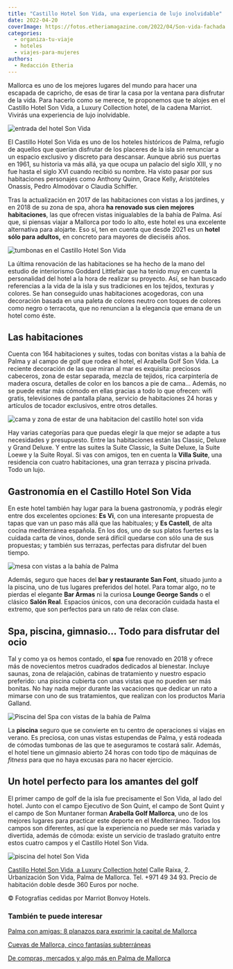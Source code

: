```yaml
---
title: "Castillo Hotel Son Vida, una experiencia de lujo inolvidable"
date: 2022-04-20
coverImage: https://fotos.etheriamagazine.com/2022/04/Son-vida-fachada.jpg
categories: 
  - organiza-tu-viaje
  - hoteles
  - viajes-para-mujeres
authors: 
  - Redacción Etheria
---
```


Mallorca es uno de los mejores lugares del mundo para hacer una escapada de capricho, de esas de tirar la casa por la ventana para disfrutar de la vida. Para hacerlo como se merece, te proponemos que te alojes en el Castillo Hotel Son Vida, a Luxury Collection hotel, de la cadena Marriot. Vivirás una experiencia de lujo inolvidable.

![entrada del hotel Son Vida](https://fotos.etheriamagazine.com/2022/04/Son-vida-fachada.jpg "Fachada del Castillo Hotel Son Vida.")

El Castillo Hotel Son Vida es uno de los hoteles históricos de Palma, refugio de 
aquellos que querían disfrutar de los placeres de la isla sin renunciar a un espacio 
exclusivo y discreto para descansar. Aunque abrió sus puertas en 1961, su historia va 
más allá, ya que ocupa un palacio del siglo XIII, y no fue hasta el siglo XVI cuando 
recibió su nombre. Ha visto pasar por sus habitaciones personajes como Anthony Quinn, 
Grace Kelly, Aristóteles Onassis, Pedro Almodóvar o Claudia Schiffer. 

Tras la actualización en 2017 de las habitaciones con vistas a los jardines, y en 2018 
de su zona de spa, ahora **ha renovado sus cien mejores habitaciones**, las que ofrecen 
vistas inigualables de la bahía de Palma. Así que, si piensas viajar a Mallorca por todo 
lo alto, este hotel es una excelente alternativa para alojarte. Eso sí, ten en cuenta 
que desde 2021 es un **hotel sólo para adultos,** en concreto para mayores de dieciséis 
años. 

![tumbonas en el Castillo Hotel Son Vida](https://fotos.etheriamagazine.com/2022/04/Son-vida-piscina.jpg "Piscina del Castillo Hotel Son Vida.")

La última renovación de las habitaciones se ha hecho de la mano del estudio de 
interiorismo Goddard Littlefair que ha tenido muy en cuenta la personalidad del hotel a 
la hora de realizar su proyecto. Así, se han buscado referencias a la vida de la isla y 
sus tradiciones en los tejidos, texturas y colores. Se han conseguido unas habitaciones 
acogedoras, con una decoración basada en una paleta de colores neutro con toques de 
colores como negro o terracota, que no renuncian a la elegancia que emana de un hotel 
como éste. 

## Las habitaciones

Cuenta con 164 habitaciones y suites, todas con bonitas vistas a la bahía de Palma y al 
campo de golf que rodea el hotel, el Arabella Golf Son Vida. La reciente decoración de 
las que miran al mar es exquisita: preciosos cabeceros, zona de estar separada, mezcla 
de tejidos, rica carpintería de madera oscura, detalles de color en los bancos a pie de 
cama… Además, no se puede estar más cómodo en ellas gracias a todo lo que ofrecen: wifi 
gratis, televisiones de pantalla plana, servicio de habitaciones 24 horas y artículos de 
tocador exclusivos, entre otros detalles. 

![cama y zona de estar de una habitacion del castillo hotel son vida](https://fotos.etheriamagazine.com/2022/04/son-vida-habitacion-deluxe.jpg "Habitación Deluxe del Castillo Hotel Son Vida.")

Hay varias categorías para que puedas elegir la que mejor se adapte a tus necesidades y 
presupuesto. Entre las habitaciones están las Classic, Deluxe y Grand Deluxe. Y entre 
las suites la Suite Classic, la Suite Deluxe, la Suite Loewe y la Suite Royal. Si vas 
con amigos, ten en cuenta la **Villa Suite**, una residencia con cuatro habitaciones, 
una gran terraza y piscina privada. Todo un lujo. 

## Gastronomía en el Castillo Hotel Son Vida

En este hotel también hay lugar para la buena gastronomía, y podrás elegir entre dos 
excelentes opciones: **Es Vi**, con una interesante propuesta de tapas que van un paso 
más allá que las habituales; y **Es Castell**, de alta cocina mediterránea española. En 
los dos, uno de sus platos fuertes es la cuidada carta de vinos, donde será difícil 
quedarse con sólo una de sus propuestas; y también sus terrazas, perfectas para 
disfrutar del buen tiempo. 

![mesa con vistas a la bahía de Palma](https://fotos.etheriamagazine.com/2022/04/son-vida-restaurante.jpg "Mesa para almorzar en el Castillo Hotel Son Vida.")

Además, seguro que haces del **bar y restaurante San Font**, situado junto a la piscina, 
uno de tus lugares preferidos del hotel. Para tomar algo, no te pierdas el elegante 
**Bar Armas** ni la curiosa **Lounge George Sands** o el clásico **Salón Real**. 
Espacios únicos, con una decoración cuidada hasta el extremo, que son perfectos para un 
rato de relax con clase. 

## Spa, piscina, gimnasio… Todo para disfrutar del ocio

Tal y como ya os hemos contado, el **spa** fue renovado en 2018 y ofrece más de 
novecientos metros cuadrados dedicados al bienestar. Incluye saunas, zona de relajación, 
cabinas de tratamiento y nuestro espacio preferido: una piscina cubierta con unas vistas 
que no pueden ser más bonitas. No hay nada mejor durante las vacaciones que dedicar un 
rato a mimarse con uno de sus tratamientos, que realizan con los productos Maria 
Galland. 

![Piscina del Spa con vistas de la bahía de Palma](https://fotos.etheriamagazine.com/2022/04/son-vida-piscina-spa.jpg "Piscina del Spa con zona de relax.")

La **piscina** seguro que se convierte en tu centro de operaciones si viajas en verano. 
Es preciosa, con unas vistas estupendas de Palma, y está rodeada de cómodas tumbonas de 
las que te aseguramos te costará salir. Además, el hotel tiene un gimnasio abierto 24 
horas con todo tipo de máquinas de _fitness_ para que no haya excusas para no hacer 
ejercicio. 

## Un hotel perfecto para los amantes del golf

El primer campo de golf de la isla fue precisamente el Son Vida, al lado del hotel. 
Junto con el campo Ejecutivo de Son Quint, el campo de Sont Quint y el campo de Son 
Muntaner forman **Arabella Golf Mallorca**, uno de los mejores lugares para practicar 
este deporte en el Mediterráneo. Todos los campos son diferentes, así que la experiencia 
no puede ser más variada y divertida, además de cómoda: existe un servicio de traslado 
gratuito entre estos cuatro campos y el Castillo Hotel Son Vida. 

![piscina del hotel Son Vida](https://fotos.etheriamagazine.com/2022/04/son-vida-bar-piscina.jpg "Bar de la piscina del Castillo Hotel Son Vida.")

[Castillo Hotel Son Vida, a Luxury Collection 
hotel](https://www.marriott.com/en-us/hotels/pmilc-castillo-hotel-son-vida-a-luxury-collection-hotel-mallorca/overview/) 
Calle Raixa, 2. Urbanización Son Vida, Palma de Mallorca. Tel. +971 49 34 93. Precio de 
habitación doble desde 360 Euros por noche. 

© Fotografías cedidas por Marriot Bonvoy Hotels. 

### También te puede interesar

[Palma con amigas: 8 planazos para exprimir la capital de 
Mallorca](https://etheriamagazine.com/2021/06/02/planes-y-excursiones-desde-palma-mallorca-con-amigas/) 

[Cuevas de Mallorca, cinco fantasías 
subterráneas](https://etheriamagazine.com/2021/08/26/cuevas-de-mallorca-con-ninos/) 

[De compras, mercados y algo más en Palma de 
Mallorca](https://etheriamagazine.com/2019/08/01/24-horas-palma-mallorca-arte-compras-mercados/)
